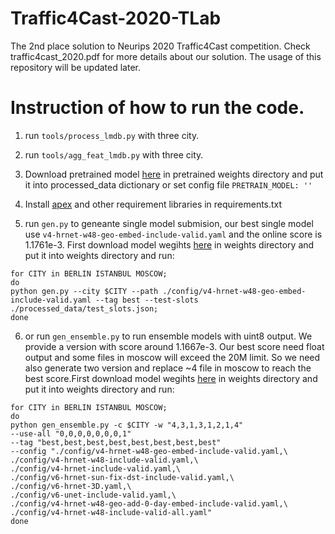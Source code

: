 # Traffic4Cast-2020-TLab
The 2nd place solution to Neurips 2020 Traffic4Cast competition. Check traffic4cast_2020.pdf for more details about our solution. The usage of this repository will be updated later. 

# Instruction of how to run the code.

1. run `tools/process_lmdb.py` with three city.
2. run `tools/agg_feat_lmdb.py` with three city.
3. Download pretrained model [here](https://1drv.ms/u/s!AiK3JSLEIEcGxVutqMS0s01T7czA?e=bJpWDP) in pretrained weights directory and 
put it into processed_data dictionary or set config file `PRETRAIN_MODEL: ''`
4. Install [apex](https://github.com/NVIDIA/apex) and other requirement libraries in requirements.txt

5. run `gen.py` to geneante single model submision, our best single model use `v4-hrnet-w48-geo-embed-include-valid.yaml` and the online score is 1.1761e-3.
First download model wegihts [here](https://1drv.ms/u/s!AiK3JSLEIEcGxVutqMS0s01T7czA?e=bJpWDP) in weights directory and put it into weights directory and run:

```
for CITY in BERLIN ISTANBUL MOSCOW;
do
python gen.py --city $CITY --path ./config/v4-hrnet-w48-geo-embed-include-valid.yaml --tag best --test-slots ./processed_data/test_slots.json;
done
```


6. or run `gen_ensemble.py` to run ensemble models with uint8 output. We provide a version with score around 1.1667e-3. Our best score need float output and some files in moscow will exceed the 20M limit. So we need also generate two version and replace ~4 file in moscow to reach the best score.First download model wegihts [here](https://1drv.ms/u/s!AiK3JSLEIEcGxVutqMS0s01T7czA?e=bJpWDP) in weights directory and put it into weights directory and run:
```
for CITY in BERLIN ISTANBUL MOSCOW;
do
python gen_ensemble.py -c $CITY -w "4,3,1,3,1,2,1,4" 
--use-all "0,0,0,0,0,0,0,1"
--tag "best,best,best,best,best,best,best,best"
--config "./config/v4-hrnet-w48-geo-embed-include-valid.yaml,\
./config/v4-hrnet-w48-include-valid.yaml,\
./config/v4-hrnet-include-valid.yaml,\
./config/v6-hrnet-sun-fix-dst-include-valid.yaml,\
./config/v6-hrnet-3D.yaml,\
./config/v6-unet-include-valid.yaml,\
./config/v4-hrnet-w48-geo-add-0-day-embed-include-valid.yaml,\
./config/v4-hrnet-w48-include-valid-all.yaml" 
done
```

